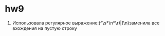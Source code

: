 # hw9
1. Использовала регулярное выражение:(^\s*\n*\r)|(\n)заменила все вхождения на пустую строку 
